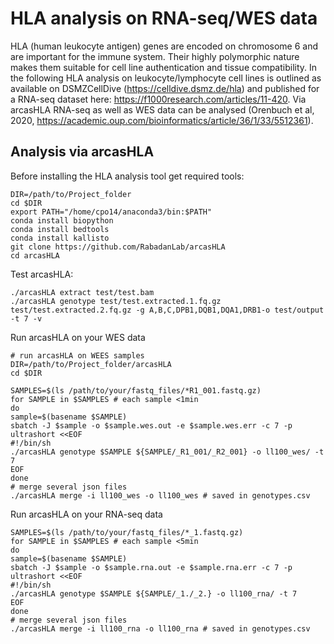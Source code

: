 # HLA analysis on RNA-seq/WES data
HLA (human leukocyte antigen) genes are encoded on chromosome 6 and are important for the immune system. Their highly polymorphic nature makes them suitable for cell line authentication and tissue compatibility. In the following HLA analysis on leukocyte/lymphocyte cell lines is outlined as available on DSMZCellDive (https://celldive.dsmz.de/hla) and published for a RNA-seq dataset here: https://f1000research.com/articles/11-420. Via arcasHLA RNA-seq as well as WES data can be analysed (Orenbuch et al, 2020, https://academic.oup.com/bioinformatics/article/36/1/33/5512361).


## Analysis via arcasHLA
Before installing the HLA analysis tool get required tools:
```
DIR=/path/to/Project_folder
cd $DIR
export PATH="/home/cpo14/anaconda3/bin:$PATH"
conda install biopython
conda install bedtools
conda install kallisto
git clone https://github.com/RabadanLab/arcasHLA
cd arcasHLA
```
Test arcasHLA:
```
./arcasHLA extract test/test.bam
./arcasHLA genotype test/test.extracted.1.fq.gz test/test.extracted.2.fq.gz -g A,B,C,DPB1,DQB1,DQA1,DRB1-o test/output -t 7 -v
```
Run arcasHLA on your WES data
```
# run arcasHLA on WEES samples
DIR=/path/to/Project_folder/arcasHLA
cd $DIR

SAMPLES=$(ls /path/to/your/fastq_files/*R1_001.fastq.gz)
for SAMPLE in $SAMPLES # each sample <1min
do
sample=$(basename $SAMPLE)
sbatch -J $sample -o $sample.wes.out -e $sample.wes.err -c 7 -p ultrashort <<EOF
#!/bin/sh
./arcasHLA genotype $SAMPLE ${SAMPLE/_R1_001/_R2_001} -o ll100_wes/ -t 7
EOF
done
# merge several json files
./arcasHLA merge -i ll100_wes -o ll100_wes # saved in genotypes.csv
```
Run arcasHLA on your RNA-seq data
```
SAMPLES=$(ls /path/to/your/fastq_files/*_1.fastq.gz)
for SAMPLE in $SAMPLES # each sample <5min
do
sample=$(basename $SAMPLE)
sbatch -J $sample -o $sample.rna.out -e $sample.rna.err -c 7 -p ultrashort <<EOF
#!/bin/sh
./arcasHLA genotype $SAMPLE ${SAMPLE/_1./_2.} -o ll100_rna/ -t 7
EOF
done
# merge several json files
./arcasHLA merge -i ll100_rna -o ll100_rna # saved in genotypes.csv
```
